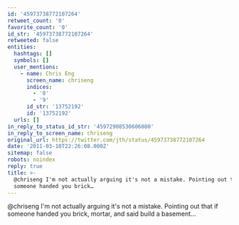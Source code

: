 ```yaml
---
id: '45973738772107264'
retweet_count: '0'
favorite_count: '0'
id_str: '45973738772107264'
retweeted: false
entities:
  hashtags: []
  symbols: []
  user_mentions:
    - name: Chris Eng
      screen_name: chriseng
      indices:
        - '0'
        - '9'
      id_str: '13752192'
      id: '13752192'
  urls: []
in_reply_to_status_id_str: '45972908530606080'
in_reply_to_screen_name: chriseng
original_url: https://twitter.com/jth/status/45973738772107264
date: '2011-03-10T22:26:08.000Z'
sitemap: false
robots: noindex
reply: true
title: >-
  @chriseng I'm not actually arguing it's not a mistake. Pointing out that if
  someone handed you brick…
---
```


@chriseng I'm not actually arguing it's not a mistake. Pointing out that if someone handed you brick, mortar, and said build a basement...